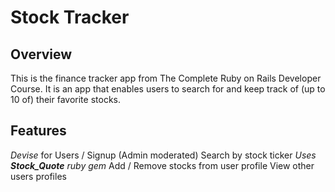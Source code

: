# Stock Tracker

## Overview
This is the finance tracker app from The Complete Ruby on Rails Developer Course. It is an app that enables users to search for and keep track of (up to 10 of) their favorite stocks.

## Features
  *Devise* for Users / Signup (Admin moderated)
  Search by stock ticker *Uses **Stock_Quote** ruby gem*
  Add / Remove stocks from user profile
  View other users profiles
